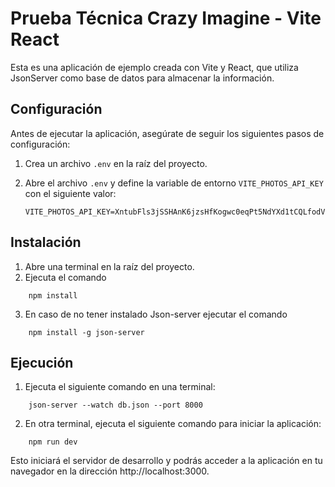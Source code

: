 # Prueba Técnica Crazy Imagine - Vite React

Esta es una aplicación de ejemplo creada con Vite y React, que utiliza JsonServer como base de datos para almacenar la información.

## Configuración

Antes de ejecutar la aplicación, asegúrate de seguir los siguientes pasos de configuración:

1. Crea un archivo `.env` en la raíz del proyecto.
2. Abre el archivo `.env` y define la variable de entorno `VITE_PHOTOS_API_KEY` con el siguiente valor:

   ```plaintext
   VITE_PHOTOS_API_KEY=XntubFls3jSSHAnK6jzsHfKogwc0eqPt5NdYXd1tCQLfodVdUQhGwlit

## Instalación

1. Abre una terminal en la raíz del proyecto.
2. Ejecuta el comando 
```shell
    npm install
```

3. En caso de no tener instalado Json-server ejecutar el comando
```shell
    npm install -g json-server
```

## Ejecución 

1. Ejecuta el siguiente comando en una terminal:
```shell
    json-server --watch db.json --port 8000
```

2. En otra terminal, ejecuta el siguiente comando para iniciar la aplicación:
```shell
    npm run dev
```
Esto iniciará el servidor de desarrollo y podrás acceder a la aplicación en tu navegador en la dirección http://localhost:3000.
